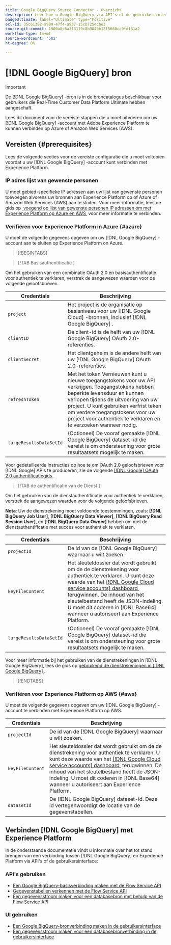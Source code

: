 ```yaml
---
title: Google BigQuery Source Connector - Overzicht
description: Leer hoe u Google BigQuery via API's of de gebruikersinterface met Adobe Experience Platform kunt verbinden.
badgeUltimate: label="Ultimate" type="Positive"
exl-id: 35c61382-a909-47f4-a937-15cb725ecbe3
source-git-commit: 1900a8c6a3f3119c8b9049b12f5660cc9fd181a2
workflow-type: tm+mt
source-wordcount: '582'
ht-degree: 0%

---
```


# [!DNL Google BigQuery] bron

>[!IMPORTANT]
>
>De [!DNL Google BigQuery] -bron is in de broncatalogus beschikbaar voor gebruikers die Real-Time Customer Data Platform Ultimate hebben aangeschaft.

Lees dit document voor de vereiste stappen die u moet uitvoeren om uw [!DNL Google BigQuery] -account met Adobe Experience Platform te kunnen verbinden op Azure of Amazon Web Services (AWS).

## Vereisten {#prerequisites}

Lees de volgende secties voor de vereiste configuratie die u moet voltooien voordat u uw [!DNL Google BigQuery] -account kunt verbinden met Experience Platform.

### IP adres lijst van gewenste personen

U moet gebied-specifieke IP adressen aan uw lijst van gewenste personen toevoegen alvorens uw bronnen aan Experience Platform op of Azure of Amazon Web Services (AWS) aan te sluiten. Voor meer informatie, lees de gids op [&#x200B; voegend op lijst van gewenste personen IP adressen om met Experience Platform op Azure en AWS &#x200B;](../../ip-address-allow-list.md) voor meer informatie te verbinden.

### Verifiëren voor Experience Platform in Azure {#azure}

U moet de volgende gegevens opgeven om uw [!DNL Google BigQuery] -account aan te sluiten op Experience Platform on Azure.

>[!BEGINTABS]

>[!TAB  Basisauthentificatie ]

Om het gebruiken van een combinatie OAuth 2.0 en basisauthentificatie voor authentiek te verklaren, verstrek de aangewezen waarden voor de volgende geloofsbrieven.

| Credentials | Beschrijving |
| --- | --- |
| `project` | Het project is de organisatie op basisniveau voor uw [!DNL Google Cloud] -bronnen, inclusief [!DNL Google BigQuery] . |
| `clientID` | De client-id is de helft van uw [!DNL Google BigQuery] OAuth 2.0-referenties. |
| `clientSecret` | Het clientgeheim is de andere helft van uw [!DNL Google BigQuery] OAuth 2.0-referenties. |
| `refreshToken` | Met het token Vernieuwen kunt u nieuwe toegangstokens voor uw API verkrijgen. Toegangstokens hebben beperkte levensduur en kunnen verlopen tijdens de uitvoering van uw project. U kunt gebruiken verfrist teken om verdere toegangstokens voor uw project voor authentiek te verklaren en te verzoeken wanneer nodig. |
| `largeResultsDataSetId` | (Optioneel) De vooraf gemaakte [!DNL Google BigQuery] dataset-id die vereist is om ondersteuning voor grote resultaatsets mogelijk te maken. |

Voor gedetailleerde instructies op hoe te om OAuth 2.0 geloofsbrieven voor [!DNL Google] APIs te produceren, zie de volgende [[!DNL Google]  OAuth 2.0 authentificatiegids &#x200B;](https://developers.google.com/identity/protocols/oauth2).

>[!TAB  de authentificatie van de Dienst ]

Om het gebruiken van de dienstauthentificatie voor authentiek te verklaren, verstrek de aangewezen waarden voor de volgende geloofsbrieven.

**Nota**: Uw de dienstrekening moet voldoende toestemmingen, zoals: **[!DNL BigQuery Job User]**, **[!DNL BigQuery Data Viewer]**, **[!DNL BigQuery Read Session User]**, en **[!DNL BigQuery Data Owner]** hebben om met de dienstauthentificatie met succes voor authentiek te verklaren.

| Credentials | Beschrijving |
| --- | --- |
| `projectId` | De id van de [!DNL Google BigQuery] waarnaar u wilt zoeken. |
| `keyFileContent` | Het sleuteldossier dat wordt gebruikt om de de dienstrekening voor authentiek te verklaren. U kunt deze waarde van het [[!DNL Google Cloud service accounts]  dashboard &#x200B;](https://console.cloud.google.com) terugwinnen. De inhoud van het sleutelbestand heeft de JSON-indeling. U moet dit coderen in [!DNL Base64] wanneer u autoriseert aan Experience Platform. |
| `largeResultsDataSetId` | (Optioneel) De vooraf gemaakte [!DNL Google BigQuery] dataset-id die vereist is om ondersteuning voor grote resultaatsets mogelijk te maken. |

Voor meer informatie bij het gebruiken van de dienstrekeningen in [!DNL Google BigQuery], lees de gids op [&#x200B; gebruikend de dienstrekeningen in  [!DNL Google BigQuery] &#x200B;](https://cloud.google.com/bigquery/docs/use-service-accounts).

>[!ENDTABS]

### Verifiëren voor Experience Platform op AWS {#aws}

U moet de volgende gegevens opgeven om uw [!DNL Google BigQuery] -account te verbinden met Experience Platform op AWS.

| Credentials | Beschrijving |
| --- | --- |
| `projectId` | De id van de [!DNL Google BigQuery] waarnaar u wilt zoeken. |
| `keyFileContent` | Het sleuteldossier dat wordt gebruikt om de de dienstrekening voor authentiek te verklaren. U kunt deze waarde van het [[!DNL Google Cloud service accounts]  dashboard &#x200B;](https://console.cloud.google.com) terugwinnen. De inhoud van het sleutelbestand heeft de JSON-indeling. U moet dit coderen in [!DNL Base64] wanneer u autoriseert aan Experience Platform. |
| `datasetId` | De [!DNL Google BigQuery] dataset-id. Deze id vertegenwoordigt de locatie van de gegevenstabellen. |

## Verbinden [!DNL Google BigQuery] met Experience Platform

In de onderstaande documentatie vindt u informatie over het tot stand brengen van een verbinding tussen [!DNL Google BigQuery] en Experience Platform via API&#39;s of de gebruikersinterface:

### API&#39;s gebruiken

- [Een Google BigQuery-basisverbinding maken met de Flow Service API](../../tutorials/api/create/databases/bigquery.md)
- [Gegevenstabellen verkennen met de Flow Service API](../../tutorials/api/explore/tabular.md)
- [Een gegevensstroom maken voor een databasebron met behulp van de Flow Service API](../../tutorials/api/collect/database-nosql.md)

### UI gebruiken

- [Een Google BigQuery-bronverbinding maken in de gebruikersinterface](../../tutorials/ui/create/databases/bigquery.md)
- [Een gegevensstroom maken voor een databasebronverbinding in de gebruikersinterface](../../tutorials/ui/dataflow/databases.md)
